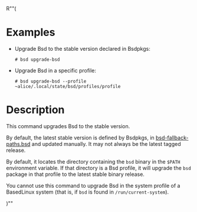 R""(

# Examples

* Upgrade Bsd to the stable version declared in Bsdpkgs:

  ```console
  # bsd upgrade-bsd
  ```

* Upgrade Bsd in a specific profile:

  ```console
  # bsd upgrade-bsd --profile ~alice/.local/state/bsd/profiles/profile
  ```

# Description

This command upgrades Bsd to the stable version.

By default, the latest stable version is defined by Bsdpkgs, in
[bsd-fallback-paths.bsd](https://github.com/BasedLinux/bsdpkgs/raw/master/bsdos/modules/installer/tools/bsd-fallback-paths.bsd)
and updated manually. It may not always be the latest tagged release.

By default, it locates the directory containing the `bsd` binary in the `$PATH`
environment variable. If that directory is a Bsd profile, it will
upgrade the `bsd` package in that profile to the latest stable binary
release.

You cannot use this command to upgrade Bsd in the system profile of a
BasedLinux system (that is, if `bsd` is found in `/run/current-system`).

)""
